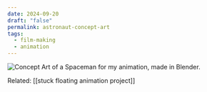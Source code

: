 ```yaml
---
date: 2024-09-20
draft: "false"
permalink: astronaut-concept-art
tags:
  - film-making
  - animation
---
```

![Concept Art of a Spaceman for my animation, made in Blender.](https://www.dropbox.com/scl/fi/829zsyllfsi55v0maticz/astranaut-concept-art.png?rlkey=dsv6fraa98clpulnf3g4zd9ij&st=kjkdzo94&raw=1)

Related: [[stuck floating animation project]]